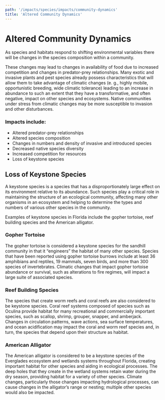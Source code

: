 ```yaml
---
path: '/impacts/species/impacts/community-dynamics'
title: 'Altered Community Dynamics'
---
```


# Altered Community Dynamics

As species and habitats respond to shifting environmental variables there will be changes in the species composition within a community.

These changes may lead to changes in availability of food due to increased competition and changes in predator-prey relationships. Many exotic and invasive plants and pest species already possess characteristics that will allow them to take advantage of climatic changes (e. g., highly mobile, opportunistic breeding, wide climatic tolerance) leading to an increase in abundance to such an extent that they have a transformative, and often negative, impact on other species and ecosystems. Native communities under stress from climatic changes may be more susceptible to invasion and other disturbances.

### Impacts include:

- Altered predator-prey relationships
- Altered species composition
- Changes in numbers and density of invasive and introduced species
- Decreased native species diversity
- Increased competition for resources
- Loss of keystone species

## Loss of Keystone Species

A keystone species is a species that has a disproportionately large effect on its environment relative to its abundance. Such species play a critical role in maintaining the structure of an ecological community, affecting many other organisms in an ecosystem and helping to determine the types and numbers of various other species in the community.

Examples of keystone species in Florida include the gopher tortoise, reef building species and the American alligator.

### Gopher Tortoise

The gopher tortoise is considered a keystone species for the sandhill community in that it “engineers” the habitat of many other species. Species that have been reported using gopher tortoise burrows include at least 36 amphibians and reptiles, 19 mammals, seven birds, and more than 300 species of invertebrates. Climatic changes that impact gopher tortoise abundance or survival, such as alterations to fire regimes, will impact a large suite of associated species.

### Reef Building Species

The species that create worm reefs and coral reefs are also considered to be keystone species. Coral reef systems composed of species such as Oculina provide habitat for many recreational and commercially important species, such as scallop, shrimp, grouper, snapper, and amberjack. Changes in circulation patterns, wave actions, sea surface temperatures, and ocean acidification may impact the coral and worm reef species and, in turn, the species that depend upon their structure as habitat.

### American Alligator

The American alligator is considered to be a keystone species of the Everglades ecosystem and wetlands systems throughout Florida, creating important habitat for other species and aiding in ecological processes. The deep holes that they create in the wetland systems retain water during the dry season, providing habitat for a variety of other species. Climate changes, particularly those changes impacting hydrological processes, can cause changes in the alligator’s range or nesting; multiple other species would also be impacted.
